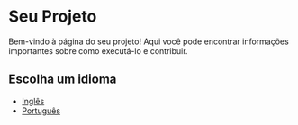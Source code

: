# Seu Projeto

Bem-vindo à página do seu projeto! Aqui você pode encontrar informações importantes sobre como executá-lo e contribuir.

## Escolha um idioma

- [Inglês](./README.md)
- [Português](./README_pt.md)
